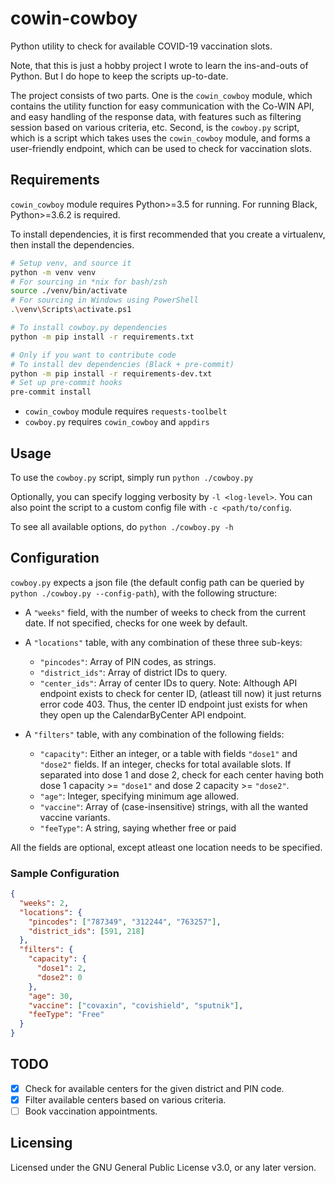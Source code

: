 # cowin-cowboy

Python utility to check for available COVID-19 vaccination slots.

Note, that this is just a hobby project I wrote to learn the ins-and-outs of
Python. But I do hope to keep the scripts up-to-date.

The project consists of two parts. One is the `cowin_cowboy` module, which
contains the utility function for easy communication with the Co-WIN API, and
easy handling of the response data, with features such as filtering session
based on various criteria, etc. Second, is the `cowboy.py` script, which is
a script which takes uses the `cowin_cowboy` module, and forms a user-friendly
endpoint, which can be used to check for vaccination slots.

## Requirements

`cowin_cowboy` module requires Python>=3.5 for running. For running Black,
Python>=3.6.2 is required.

To install dependencies, it is first recommended that you create a virtualenv,
then install the dependencies.

```sh
# Setup venv, and source it
python -m venv venv
# For sourcing in *nix for bash/zsh
source ./venv/bin/activate
# For sourcing in Windows using PowerShell
.\venv\Scripts\activate.ps1

# To install cowboy.py dependencies
python -m pip install -r requirements.txt

# Only if you want to contribute code
# To install dev dependencies (Black + pre-commit)
python -m pip install -r requirements-dev.txt
# Set up pre-commit hooks
pre-commit install
```

- `cowin_cowboy` module requires `requests-toolbelt`
- `cowboy.py` requires `cowin_cowboy` and `appdirs`

## Usage

To use the `cowboy.py` script, simply run `python ./cowboy.py`

Optionally, you can specify logging verbosity by `-l <log-level>`. You can
also point the script to a custom config file with `-c <path/to/config`.

To see all available options, do `python ./cowboy.py -h`

## Configuration

`cowboy.py` expects a json file (the default config path can be queried by
`python ./cowboy.py --config-path`), with the following structure:

- A `"weeks"` field, with the number of weeks to check from the current date.
  If not specified, checks for one week by default.

- A `"locations"` table, with any combination of these three sub-keys:
  * `"pincodes"`: Array of PIN codes, as strings.
  * `"district_ids"`: Array of district IDs to query.
  * `"center_ids"`: Array of center IDs to query. Note: Although API endpoint
    exists to check for center ID, (atleast till now) it just returns error
    code 403. Thus, the center ID endpoint just exists for when they open up
    the CalendarByCenter API endpoint.

- A `"filters"` table, with any combination of the following fields:
  * `"capacity"`: Either an integer, or a table with fields `"dose1"` and
    `"dose2"` fields. If an integer, checks for total available slots. If
    separated into dose 1 and dose 2, check for each center having both dose 1
    capacity >= `"dose1"` and dose 2 capacity >= `"dose2"`.
  * `"age"`: Integer, specifying minimum age allowed.
  * `"vaccine"`: Array of (case-insensitive) strings, with all the wanted
    vaccine variants.
  * `"feeType"`: A string, saying whether free or paid

All the fields are optional, except atleast one location needs to be specified.

### Sample Configuration

```json
{
  "weeks": 2,
  "locations": {
    "pincodes": ["787349", "312244", "763257"],
    "district_ids": [591, 218]
  },
  "filters": {
    "capacity": {
      "dose1": 2,
      "dose2": 0
    },
    "age": 30,
    "vaccine": ["covaxin", "covishield", "sputnik"],
    "feeType": "Free"
  }
}
```

## TODO

- [x] Check for available centers for the given district and PIN code.
- [x] Filter available centers based on various criteria.
- [ ] Book vaccination appointments.

## Licensing

Licensed under the GNU General Public License v3.0, or any later version.
